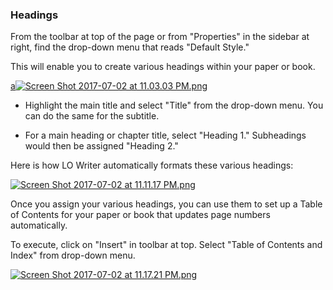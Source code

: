 ### Headings

From the toolbar at top of the page or from "Properties" in the sidebar at right, find the drop-down menu that reads "Default Style."

This will enable you to create various headings within your paper or book.

[a![Screen Shot 2017-07-02 at 11.03.03 PM.png](https://s19.postimg.org/bxkcesgcj/Screen_Shot_2017-07-02_at_11.03.03_PM.png)](https://postimg.org/image/9g8l7iwfz/)

* Highlight the main title and select "Title" from the drop-down menu. You can do the same for the subtitle.


* For a main heading or chapter title, select "Heading 1." Subheadings would then be assigned "Heading 2."

Here is how LO Writer automatically formats these various headings:

[![Screen Shot 2017-07-02 at 11.11.17 PM.png](https://s19.postimg.org/ktv4iq6yr/Screen_Shot_2017-07-02_at_11.11.17_PM.png)](https://postimg.org/image/v3xjhywu7/)

Once you assign your various headings, you can use them to set up a Table of Contents for your paper or book that updates page numbers automatically.

To execute, click on "Insert" in toolbar at top.
Select "Table of Contents and Index" from drop-down menu.

[![Screen Shot 2017-07-02 at 11.17.21 PM.png](https://s19.postimg.org/6d7v45hhf/Screen_Shot_2017-07-02_at_11.17.21_PM.png)](https://postimg.org/image/u478m9hof/)

